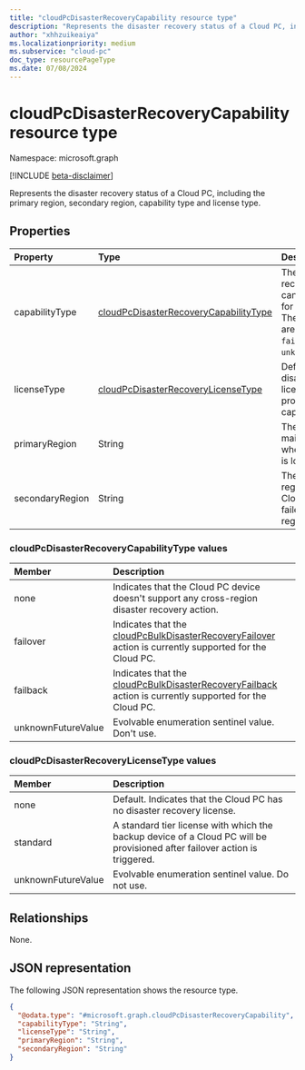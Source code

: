 ```yaml
---
title: "cloudPcDisasterRecoveryCapability resource type"
description: "Represents the disaster recovery status of a Cloud PC, including the primary region, secondary region, capability type and license type."
author: "xhhzuikeaiya"
ms.localizationpriority: medium
ms.subservice: "cloud-pc"
doc_type: resourcePageType
ms.date: 07/08/2024
---
```


# cloudPcDisasterRecoveryCapability resource type

Namespace: microsoft.graph

[!INCLUDE [beta-disclaimer](../../includes/beta-disclaimer.md)]

Represents the disaster recovery status of a Cloud PC, including the primary region, secondary region, capability type and license type.

## Properties

|Property|Type|Description|
|:---|:---|:---|
|capabilityType|[cloudPcDisasterRecoveryCapabilityType](#cloudpcdisasterrecoverycapabilitytype-values)|The disaster recovery action that can be performed for the Cloud PC. The possible values are: `none`, `failover`, `failback`, `unknownFutureValue`.|
|licenseType|[cloudPcDisasterRecoveryLicenseType](#cloudpcdisasterrecoverylicensetype-values)|Defines which disaster recovery license type provides the capability.|
|primaryRegion|String|The primary and mainly used region where the Cloud PC is located.|
|secondaryRegion|String|The secondary region to which the Cloud PC can be failed over during a regional outage.|

### cloudPcDisasterRecoveryCapabilityType values

| Member             | Description                                                                            |
|:-------------------|:---------------------------------------------------------------------------------------|
| none               | Indicates that the Cloud PC device doesn't support any cross-region disaster recovery action.          |
| failover           | Indicates that the [cloudPcBulkDisasterRecoveryFailover](../resources/cloudpcbulkdisasterrecoveryfailover.md) action is currently supported for the Cloud PC. |
| failback           | Indicates that the [cloudPcBulkDisasterRecoveryFailback](../resources/cloudpcbulkdisasterrecoveryfailback.md) action is currently supported for the Cloud PC. |
| unknownFutureValue | Evolvable enumeration sentinel value. Don't use.                                      |

### cloudPcDisasterRecoveryLicenseType values

| Member             |Description                                                                                                                                      |
|:-------------------- |:------------------------------------------------------------------------------------------------------------------------------------------------ |
| none               | Default. Indicates that the Cloud PC has no disaster recovery license.                                                                           |
| standard           | A standard tier license with which the backup device of a Cloud PC will be provisioned after failover action is triggered.     |
| unknownFutureValue | Evolvable enumeration sentinel value. Do not use.                                                                                                |

## Relationships

None.

## JSON representation

The following JSON representation shows the resource type.

<!-- {
  "blockType": "resource",
  "@odata.type": "microsoft.graph.cloudPcDisasterRecoveryCapability"
}
-->
``` json
{
  "@odata.type": "#microsoft.graph.cloudPcDisasterRecoveryCapability",
  "capabilityType": "String",
  "licenseType": "String",
  "primaryRegion": "String",
  "secondaryRegion": "String"
}
```
